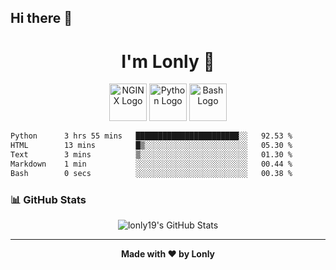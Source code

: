 ## Hi there 👋

<h1 align="center">I'm Lonly 👋</h1>

<p align="center">
  <img src="https://www.vectorlogo.zone/logos/nginx/nginx-ar21.svg" alt="NGINX Logo" height="60"/>
  <img src="https://www.vectorlogo.zone/logos/python/python-ar21.svg" alt="Python Logo" height="60"/>
  <img src="https://bashlogo.com/img/logo/png/full_colored_light.png" alt="Bash Logo" height="60"/>
</p>

 <!--START_SECTION:waka-->

```txt
Python      3 hrs 55 mins   ███████████████████████░░   92.53 %
HTML        13 mins         █▒░░░░░░░░░░░░░░░░░░░░░░░   05.30 %
Text        3 mins          ▒░░░░░░░░░░░░░░░░░░░░░░░░   01.30 %
Markdown    1 min           ░░░░░░░░░░░░░░░░░░░░░░░░░   00.44 %
Bash        0 secs          ░░░░░░░░░░░░░░░░░░░░░░░░░   00.38 %
```

<!--END_SECTION:waka-->

### 📊 GitHub Stats
<p align="center">
  <img src="https://github-readme-stats.vercel.app/api?username=lonly19&show_icons=true&theme=radical" alt="lonly19's GitHub Stats"/>
</p>

---

<p align="center">
  <b>Made with ❤️ by Lonly</b>
</p>
